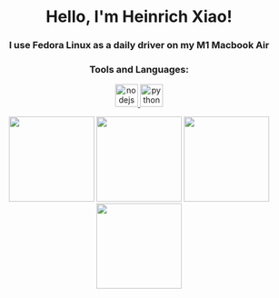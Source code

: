 <h1 align="center"> Hello, I'm Heinrich Xiao!</h1>

<h3 align="center">I use Fedora Linux as a daily driver on my M1 Macbook Air</h3>

<h3 align="center">Tools and Languages:</h3>

<p align="center">
 <!-- Node.js icon -->
 <a href="https://nodejs.org/en" target="_blank">
    <img src="https://avatars.githubusercontent.com/u/9950313?s=48&v=4" alt="nodejs" width="40" height="40"/>
 </a> 
 <!-- Python icon -->
 <a href="https://www.python.org" target="_blank">
    <img src="https://upload.wikimedia.org/wikipedia/commons/thumb/c/c3/Python-logo-notext.svg/230px-Python-logo-notext.svg.png" alt="python" width="40" height="40"/>
 </a>
</p>

<p align="center">
  <img height="150" src="https://github-readme-stats.vercel.app/api?username=heinrich-xiao&theme=react&show_icons=true&include_all_commits=true"/>
  <img height="150" src="https://github-readme-stats.vercel.app/api/top-langs/?username=heinrich-xiao&theme=react&layout=compact"/>
  <img height="150" src="https://github-readme-stats.vercel.app/api/wakatime?username=heinrich"/>
  <img height="150" src="https://monkeytype-readme.com/generate-svg/heinrichxiao/gruvbox_light?pb=true"/>
</p>
